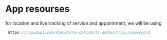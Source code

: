 # App resourses

for location and live tracking of service and appointment, we will be using

```js
 https://rapidapi.com/dakidarts-dakidarts-default/api/cameroon1
```
